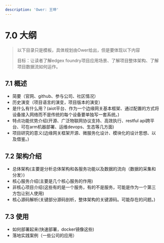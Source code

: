 ```yaml
---
description: 'Ower: 王坤'
---
```


# 7.0 大纲

> 以下目录只是模板，具体规划由Ower给出，但是要体现以下内容
> 
>目标：让读者了解edgex foundry项目应用场景、了解项目整体架构、了解项目数据流如何运作。


## 7.1 概述

* 简要（官网、github、参与公司、社区情况）
* 历史演变（项目语言的演变，项目版本的演变）
* 是什么有什么用？(aiot平台、作为一个边缘网关基本框架、通过配置的方式将设备接入网络而不是传统的每个设备要单独写一套系统。)
* 特点功能优势介绍(开源、广泛物联网协议支持、高效执行、restful api跨平台、可在arm机器部署、运维devops、生态等几方面)
* 项目研究的意义(边缘网关框架开源、微服务化设计、模块化的设计思想、以及借鉴。)

## 7.2 架构介绍

* 总体架构(主要是分析总体架构和各服务功能以及数据的流向（数据的采集和分发）)
* 核心服务介绍(主要是几个核心服务的作用)
* 非核心项目介绍(这些有的是一个服务，有的不是服务，可能是作为一个第三方包让别人使用)
* 核心源码解析(关键部分源码剖析，整体架构的关键源码。可能存在的问题。)

## 7.3 使用

* 如何部署起来(快速部署，docker镜像这些)
* 落地实践案例（一些公司的应用）



